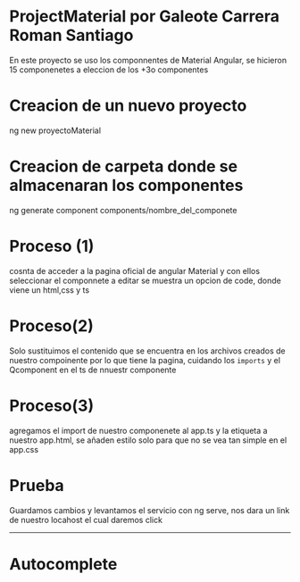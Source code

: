 # ProjectMaterial por Galeote Carrera Roman Santiago

En este proyecto se uso los componnentes de Material Angular, se hicieron 15 componenetes a eleccion de los +3o componentes


# Creacion de un nuevo proyecto
ng new proyectoMaterial

# Creacion de carpeta donde se almacenaran los componentes
ng generate component components/nombre_del_componete

# Proceso (1)
cosnta de acceder a la pagina oficial de angular Material y con ellos seleccionar el componnete a editar
se muestra un opcion de code, donde viene un html,css y ts

# Proceso(2)
Solo sustituimos el contenido que se encuentra en los archivos creados de nuestro compoinente por lo que tiene la pagina, cuidando los `imports` y el Qcomponent en el ts de nnuestr componente

# Proceso(3)

agregamos el import de nuestro componenete al app.ts y la etiqueta a nuestro app.html, se añaden estilo solo para que no se vea tan simple en el app.css

# Prueba
Guardamos cambios y levantamos el servicio con ng serve, nos dara un link de nuestro locahost el cual daremos click 


------
# Autocomplete

